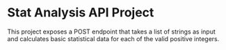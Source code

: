 # Stat Analysis API Project

This project exposes a POST endpoint that takes a list of strings as input and calculates basic statistical data for each of the valid positive integers.
